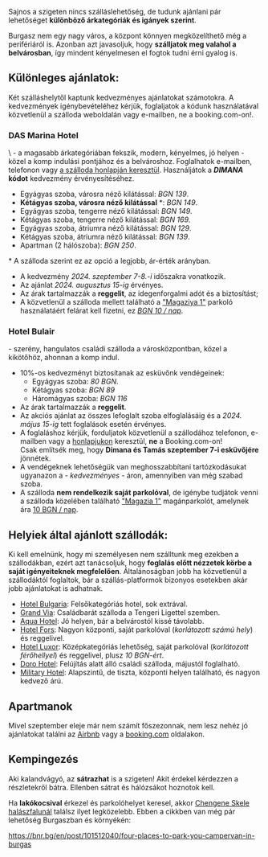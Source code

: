 Sajnos a szigeten nincs szálláslehetőség, de tudunk ajánlani pár lehetőséget **különböző árkategóriák és igányek szerint**.

Burgasz nem egy nagy város, a központ könnyen megközelíthető még a perifériáról is. Azonban azt javasoljuk, hogy **szálljatok meg valahol a belvárosban**, így mindent kényelmesen el fogtok tudni érni gyalog is.

## Különleges ajánlatok:

Két szálláshelytől kaptunk kedvezményes ajánlatokat számotokra. A kedvezmények igénybevételéhez kérjük, foglaljatok a kódunk használatával közvetlenül a szálloda weboldalán vagy e-mailben, ne a booking.com-on!.

### DAS Marina Hotel

\ - a magasabb árkategóriában fekszik, modern, kényelmes, jó helyen - közel a komp indulási pontjához és a belvároshoz.
Foglalhatok e-mailben, telefonon vagy <a href="https://marinaburgas.bg/en/" target="_blank">a szálloda honlapján keresztül</a>. Használjátok a **_DIMANA_ kódot** kedvezmény érvényesítéséhez.

- Egyágyas szoba, városra néző kilátással: _BGN 139_.
- **Kétágyas szoba, városra néző kilátással** \*: _BGN 149_.
- Egyágyas szoba, tengerre néző kilátással: _BGN 149_.
- Kétágyas szoba, tengerre néző kilátással: _BGN 169_.
- Egyágyas szoba, átriumra néző kilátással: _BGN 129_.
- Kétágyas szoba, átriumra néző kilátással: _BGN 139_.
- Apartman (2 hálószoba): _BGN 250_.

\* A szálloda szerint ez az opció a legjobb, ár-érték arányban.

- A kedvezmény _2024. szeptember 7-8.-i_ időszakra vonatkozik.
- Az ajánlat _2024. augusztus 15-ig_ érvényes.
- Az árak tartalmazzák a **reggelit**, az idegenforgalmi adót és a biztosítást;
- A közvetlenül a szálloda mellett található a <a href="https://maps.app.goo.gl/e8zex5bBRy9CWPMe7" target="_blank">"Magaziya 1"</a> parkoló használatáért felárat kell fizetni, ez [_BGN 10 / nap_](#parking).

### Hotel Bulair

\- szerény, hangulatos családi szálloda a városközpontban, közel a kikötőhöz, ahonnan a komp indul.

- 10%-os kedvezményt biztosítanak az esküvőnk vendégeinek:
  - Egyágyas szoba: _80 BGN_.
  - Kétágyas szoba: _BGN 89_
  - Háromágyas szoba: _BGN 116_
- Az árak tartalmazzák a **reggelit**.
- Az akciós ajánlat az összes lefoglalt szoba elfoglalásáig és a _2024. május 15-ig_ tett foglalások esetén érvényes.
- A foglaláshoz kérjük, forduljatok közvetlenül a szállodához telefonon, e-mailben vagy a <a href="http://hotelbulair.com/" target="_blank">honlapjukon</a> keresztül, **ne** a Booking.com-on!<br/>
  Csak említsék meg, hogy **Dimana és Tamás szeptember 7-i esküvőjére** jönnétek.
- A vendégeknek lehetőségük van meghosszabbítani tartózkodásukat ugyanazon a - _kedvezményes_ - áron, amennyiben van még szabad szoba.
- A szálloda **nem rendelkezik saját parkolóval**, de igénybe tudjátok venni a szálloda közelében található <a href="https://maps.app.goo.gl/e8zex5bBRy9CWPMe7" target="_blank">"Magazia 1"</a> magánparkolót, amelynek ára [10 BGN / nap](#parking).

## Helyiek által ajánlott szállodák:

Ki kell emelnünk, hogy mi személyesen nem szálltunk meg ezekben a szállodákban, ezért azt tanácsoljuk, hogy **foglalás előtt nézzetek körbe a saját igényeiteknek megfelelően**. Általánoságban jobb ha közvetlenül a szállodáktól foglaltok, bár a szállás-platformok bizonyos esetekben akár jobb ajánlatokat is adhatnak.

- <a href="https://www.bulgaria-hotel.com/en/index.html" target="_blank">Hotel Bulgaria</a>: Felsőkategóriás hotel, sok extrával.
- <a href="https://granvia-bg.com/?lang=en" target="_blank">Grand Via</a>: Családbarát szálloda a Tengeri Ligettel szemben.
- <a href="https://burgas.aquahotels.com/en/" target="_blank">Aqua Hotel</a>: Jó helyen, bár a belvárostól kissé távolabb.
- <a href="https://hotelfors-bg.com/?lang=en" target="_blank">Hotel Fors</a>: Nagyon központi, saját parkolóval (_korlátozott számú hely_) és reggelivel.
- <a href="https://luxor-bs.com/en/" target="_blank">Hotel Luxor</a>: Középkategóriás lehetőség, saját parkolóval (_korlátozott férőhellyel_) és reggelivel, plusz _10 BGN-ért_.
- <a href="https://www.hoteldoro.com/index.php/en/" target="_blank">Doro Hotel</a>: Felújítás alatt álló családi szálloda, májustól foglalható.
- <a href="http://www.militaryclubs.bg/node/365" target="_blank">Military Hotel</a>: Alapszintű, de tiszta, központi helyen található, és nagyon kedvező árú.

## Apartmanok

Mivel szeptember eleje már nem számít főszezonnak, nem lesz nehéz jó ajánlatokat találni az <a href="https://www.airbnb.com/s/Burgas/homes?query=Burgas" target="_blank">Airbnb</a> vagy a <a href="https://www.booking.com/searchresults.html?ss=Burgas&ssne=Burgas&ssne_untouched=Burgas&efdco=1&label=gen173nr-1FCAEoggI46AdIM1gEaBeIAQGYATG4AQfIAQzYAQHoAQH4AQKIAgGoAgO4AqqO1q8GwAIB0gIkZTRjOTQ0OGYtM2VmMy00NGQ2LTllMDctNGMzN2JjNDkxNDE12AIF4AIB&aid=304142&lang=en-us&sb=1&src_elem=sb&src=searchresults&dest_id=-832673&dest_type=city&group_adults=2&no_rooms=1&group_children=0">booking.com</a> oldalakon.

## Kempingezés

Aki kalandvágyó, az **sátrazhat** is a szigeten! Akit érdekel kérdezzen a részletekről bátra. Ellenben sátrat és hálózsákot hoznotok kell.

Ha **lakókocsival** érkezel és parkolóhelyet keresel, akkor <a href="https://maps.app.goo.gl/VhDmrDqfjYhFnXL86" target="_blank">Chengene Skele halászfalunál</a> találsz ilyet legközelebb. Ebben a cikkben van még pár lehetőség Burgaszban és környékén:

<a href="https://bnr.bg/en/post/101512040/four-places-to-park-you-campervan-in-burgas" target="_blank">https://bnr.bg/en/post/101512040/four-places-to-park-you-campervan-in-burgas</a>

